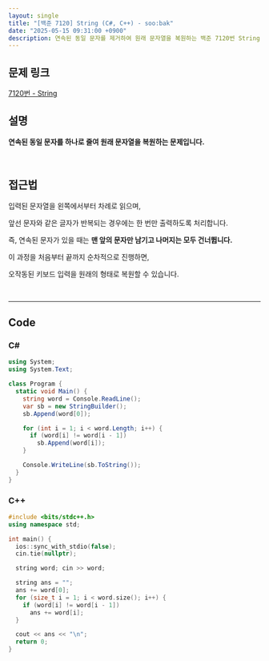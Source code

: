 ```yaml
---
layout: single
title: "[백준 7120] String (C#, C++) - soo:bak"
date: "2025-05-15 09:31:00 +0900"
description: 연속된 동일 문자를 제거하여 원래 문자열을 복원하는 백준 7120번 String 문제의 C# 및 C++ 풀이 및 해설
---
```


## 문제 링크
[7120번 - String](https://www.acmicpc.net/problem/7120)

## 설명
**연속된 동일 문자를 하나로 줄여 원래 문자열을 복원하는 문제입니다.**

<br>

## 접근법

입력된 문자열을 왼쪽에서부터 차례로 읽으며,

앞선 문자와 같은 글자가 반복되는 경우에는 한 번만 출력하도록 처리합니다.

즉, 연속된 문자가 있을 때는 **맨 앞의 문자만 남기고 나머지는 모두 건너뜁니다.**

이 과정을 처음부터 끝까지 순차적으로 진행하면,

오작동된 키보드 입력을 원래의 형태로 복원할 수 있습니다.

<br>

---

## Code

### C#

```csharp
using System;
using System.Text;

class Program {
  static void Main() {
    string word = Console.ReadLine();
    var sb = new StringBuilder();
    sb.Append(word[0]);

    for (int i = 1; i < word.Length; i++) {
      if (word[i] != word[i - 1])
        sb.Append(word[i]);
    }

    Console.WriteLine(sb.ToString());
  }
}
```

### C++

```cpp
#include <bits/stdc++.h>
using namespace std;

int main() {
  ios::sync_with_stdio(false);
  cin.tie(nullptr);

  string word; cin >> word;

  string ans = "";
  ans += word[0];
  for (size_t i = 1; i < word.size(); i++) {
    if (word[i] != word[i - 1])
      ans += word[i];
  }

  cout << ans << "\n";
  return 0;
}
```
